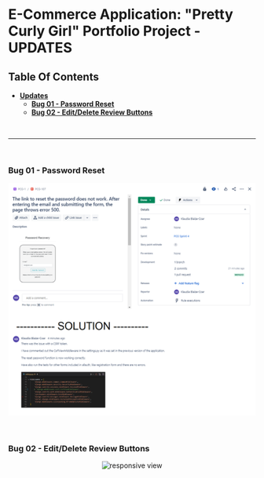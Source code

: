 # E-Commerce Application: "Pretty Curly Girl" Portfolio Project - UPDATES

<p id="welcome"></p>

## **Table Of Contents**

- [**Updates**](#updates)
  - [**Bug 01 - Password Reset**](#bug-01-password-reset)
  - [**Bug 02 - Edit/Delete Review Buttons**](#bug-02-edit/delete-review-buttons)

<br><hr><br>

### **Bug 01 - Password Reset**

<p align="center">
  <img src="https://github.com/KlaudiaBC/E-Commerce-Applications-Project-Pretty-Curly-Girl/blob/main/README/update_one.png?raw=true" alt="update one">
</p>

<br>

### **Bug 02 - Edit/Delete Review Buttons**

<p align="center">
  <img src="#" alt="responsive view">
</p>
